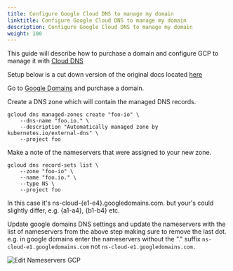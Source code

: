 ```yaml
---
title: Configure Google Cloud DNS to manage my domain
linktitle: Configure Google Cloud DNS to manage my domain
description: Configure Google Cloud DNS to manage my domain
weight: 100
---
```


This guide will describe how to purchase a domain and configure GCP to manage it with [Cloud DNS](https://cloud.google.com/dns)


Setup below is a cut down version of the original docs located [here](https://github.com/kubernetes-sigs/external-dns/blob/master/docs/tutorials/gke.md#gke-node-scopes)

Go to [Google Domains](https://domains.google.com/registrar) and purchase a domain.

Create a DNS zone which will contain the managed DNS records.

```
gcloud dns managed-zones create "foo-io" \
    --dns-name "foo.io." \
    --description "Automatically managed zone by kubernetes.io/external-dns" \
    --project foo
```

Make a note of the nameservers that were assigned to your new zone.
```
gcloud dns record-sets list \
    --zone "foo-io" \
    --name "foo.io." \
    --type NS \
    --project foo
```

In this case it's ns-cloud-{e1-e4}.googledomains.com. but your's could slightly differ, e.g. {a1-a4}, {b1-b4} etc.

Update google domains DNS settings and update the nameservers with the list of nameservers from the above step making sure to remove the last dot.
e.g. in google domains enter the nameservers without the "." suffix
`ns-cloud-e1.googledomains.com`
not
`ns-cloud-e1.googledomains.com.`

![Edit Nameservers GCP](/images/v3/google_domains.png)